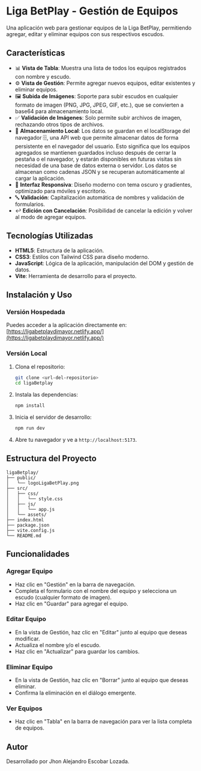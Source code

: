 # Liga BetPlay - Gestión de Equipos

Una aplicación web para gestionar equipos de la Liga BetPlay, permitiendo agregar, editar y eliminar equipos con sus respectivos escudos.

## Características

- 📊 **Vista de Tabla**: Muestra una lista de todos los equipos registrados con nombre y escudo.
- ⚙️ **Vista de Gestión**: Permite agregar nuevos equipos, editar existentes y eliminar equipos.
- 🖼️ **Subida de Imágenes**: Soporte para subir escudos en cualquier formato de imagen (PNG, JPG, JPEG, GIF, etc.), que se convierten a base64 para almacenamiento local.
- ✅ **Validación de Imágenes**: Solo permite subir archivos de imagen, rechazando otros tipos de archivos.
- 💾 **Almacenamiento Local**: Los datos se guardan en el localStorage del navegador 🗄️, una API web que permite almacenar datos de forma persistente en el navegador del usuario. Esto significa que los equipos agregados se mantienen guardados incluso después de cerrar la pestaña o el navegador, y estarán disponibles en futuras visitas sin necesidad de una base de datos externa o servidor. Los datos se almacenan como cadenas JSON y se recuperan automáticamente al cargar la aplicación.
- 📱 **Interfaz Responsiva**: Diseño moderno con tema oscuro y gradientes, optimizado para móviles y escritorio.
- 🔤 **Validación**: Capitalización automática de nombres y validación de formularios.
- ↩️ **Edición con Cancelación**: Posibilidad de cancelar la edición y volver al modo de agregar equipos.

## Tecnologías Utilizadas

- **HTML5**: Estructura de la aplicación.
- **CSS3**: Estilos con Tailwind CSS para diseño moderno.
- **JavaScript**: Lógica de la aplicación, manipulación del DOM y gestión de datos.
- **Vite**: Herramienta de desarrollo para el proyecto.

## Instalación y Uso

### Versión Hospedada
Puedes acceder a la aplicación directamente en: [https://ligabetplaydimayor.netlify.app/](https://ligabetplaydimayor.netlify.app/)

### Versión Local
1. Clona el repositorio:
   ```bash
   git clone <url-del-repositorio>
   cd ligaBetplay
   ```

2. Instala las dependencias:
   ```bash
   npm install
   ```

3. Inicia el servidor de desarrollo:
   ```bash
   npm run dev
   ```

4. Abre tu navegador y ve a `http://localhost:5173`.

## Estructura del Proyecto

```
ligaBetplay/
├── public/
│   └── logoLigaBetPlay.png
├── src/
│   ├── css/
│   │   └── style.css
│   ├── js/
│   │   └── app.js
│   └── assets/
├── index.html
├── package.json
├── vite.config.js
└── README.md
```

## Funcionalidades

### Agregar Equipo
- Haz clic en "Gestión" en la barra de navegación.
- Completa el formulario con el nombre del equipo y selecciona un escudo (cualquier formato de imagen).
- Haz clic en "Guardar" para agregar el equipo.

### Editar Equipo
- En la vista de Gestión, haz clic en "Editar" junto al equipo que deseas modificar.
- Actualiza el nombre y/o el escudo.
- Haz clic en "Actualizar" para guardar los cambios.

### Eliminar Equipo
- En la vista de Gestión, haz clic en "Borrar" junto al equipo que deseas eliminar.
- Confirma la eliminación en el diálogo emergente.

### Ver Equipos
- Haz clic en "Tabla" en la barra de navegación para ver la lista completa de equipos.

## Autor

Desarrollado por Jhon Alejandro Escobar Lozada.
